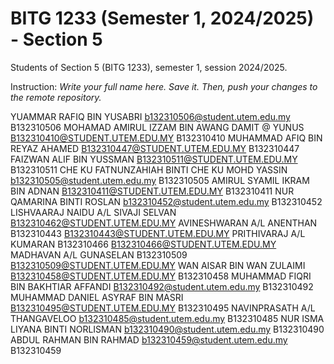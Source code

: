 # BITG 1233 (Semester 1, 2024/2025) - Section 5
Students of Section 5 (BITG 1233), semester 1, session 2024/2025.

Instruction: _Write your full name here. Save it. Then, push your changes to the remote repository._ 


YUAMMAR RAFIQ BIN YUSABRI b132310506@student.utem.edu.my B132310506 
MOHAMAD AMIRUL IZZAM BIN AWANG DAMIT @ YUNUS B132310410@STUDENT.UTEM.EDU.MY B132310410 
MUHAMMAD AFIQ BIN REYAZ AHAMED B132310447@STUDENT.UTEM.EDU.MY B132310447
FAIZWAN ALIF BIN YUSSMAN B132310511@STUDENT.UTEM.EDU.MY B132310511
CHE KU FATNUNZAHIAH BINTI CHE KU MOHD YASSIN b132310505@student.utem.edu.my B132310505
AMIRUL SYAMIL IKRAM BIN ADNAN B132310411@STUDENT.UTEM.EDU.MY B132310411
NUR QAMARINA BINTI ROSLAN b132310452@student.utem.edu.my B132310452
LISHVAARAJ NAIDU A/L SIVAJI SELVAN B132310462@STUDENT.UTEM.EDU.MY
AVINESHWARAN A/L ANENTHAN B132310443 B132310443@STUDENT.UTEM.EDU.MY
PRITHIVARAJ A/L KUMARAN B132310466 B132310466@STUDENT.UTEM.EDU.MY
MADHAVAN A/L GUNASELAN B132310509 B132310509@STUDENT.UTEM.EDU.MY
WAN AISAR BIN WAN ZULAIMI B132310458@STUDENT.UTEM.EDU.MY B132310458
MUHAMMAD FIQRI BIN BAKHTIAR AFFANDI B132310492@student.utem.edu.my B132310492
MUHAMMAD DANIEL ASYRAF BIN MASRI B132310495@STUDENT.UTEM.EDU.MY B132310495
NAVINPRASATH A/L THANGAVELOO b132310485@student.utem.edu.my B132310485
NUR ISMA LIYANA BINTI NORLISMAN b132310490@student.utem.edu.my B132310490
ABDUL RAHMAN BIN RAHMAD b132310459@student.utem.edu.my B132310459
